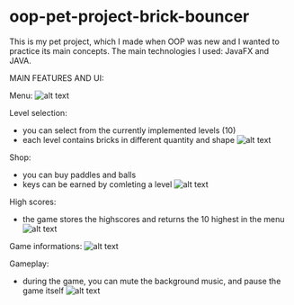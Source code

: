 # oop-pet-project-brick-bouncer

This is my pet project, which I made when OOP was new and I wanted to practice its main concepts.
The main technologies I used: JavaFX and JAVA.

MAIN FEATURES AND UI: 

Menu:
![alt text](https://user-images.githubusercontent.com/37657273/55394168-f77cdf00-553e-11e9-9fe3-5e4450f8f826.png)

Level selection:
- you can select from the currently implemented levels (10)
- each level contains bricks in different quantity and shape
![alt text](https://user-images.githubusercontent.com/37657273/55394197-06639180-553f-11e9-96a6-05c169755f6d.png)

Shop:
- you can buy paddles and balls
- keys can be earned by comleting a level
![alt text](https://user-images.githubusercontent.com/37657273/55394216-14191700-553f-11e9-9289-83fdf6f2bab3.png)

High scores:
- the game stores the highscores and returns the 10 highest in the menu
![alt text](https://user-images.githubusercontent.com/37657273/55394235-1e3b1580-553f-11e9-84ef-d2385b8b0fd6.png)

Game informations:
![alt text](https://user-images.githubusercontent.com/37657273/55394251-2abf6e00-553f-11e9-920a-309d2824f624.png)

Gameplay:
- during the game, you can mute the background music, and pause the game itself
![alt text](https://user-images.githubusercontent.com/37657273/55394293-44f94c00-553f-11e9-920a-356dde795b6e.png)

